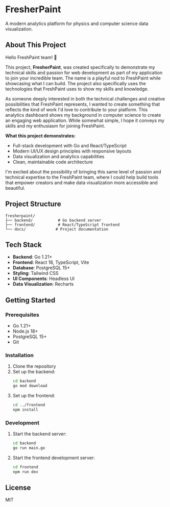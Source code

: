 # FresherPaint

A modern analytics platform for physics and computer science data visualization.

## About This Project

Hello FreshPaint team! 👋

This project, **FresherPaint**, was created specifically to demonstrate my technical skills and passion for web development as part of my application to join your incredible team. The name is a playful nod to FreshPaint while showcasing what I can build. The project also specifically uses the technologies that FreshPaint uses to show my skills and knowledge.

As someone deeply interested in both the technical challenges and creative possibilities that FreshPaint represents, I wanted to create something that reflects the kind of work I'd love to contribute to your platform. This analytics dashboard shows my background in computer science to create an engaging web application. While somewhat simple, I hope it conveys my skills and my enthusiasm for joining FreshPaint.

**What this project demonstrates:**
- Full-stack development with Go and React/TypeScript
- Modern UI/UX design principles with responsive layouts
- Data visualization and analytics capabilities
- Clean, maintainable code architecture

I'm excited about the possibility of bringing this same level of passion and technical expertise to the FreshPaint team, where I could help build tools that empower creators and make data visualization more accessible and beautiful.

## Project Structure

```
fresherpaint/
├── backend/           # Go backend server
├── frontend/          # React/TypeScript frontend
└── docs/             # Project documentation
```

## Tech Stack

- **Backend**: Go 1.21+
- **Frontend**: React 18, TypeScript, Vite
- **Database**: PostgreSQL 15+
- **Styling**: Tailwind CSS
- **UI Components**: Headless UI
- **Data Visualization**: Recharts

## Getting Started

### Prerequisites

- Go 1.21+
- Node.js 18+
- PostgreSQL 15+
- Git

### Installation

1. Clone the repository
2. Set up the backend:
   ```bash
   cd backend
   go mod download
   ```
3. Set up the frontend:
   ```bash
   cd ../frontend
   npm install
   ```

### Development

1. Start the backend server:
   ```bash
   cd backend
   go run main.go
   ```

2. Start the frontend development server:
   ```bash
   cd frontend
   npm run dev
   ```

## License

MIT
